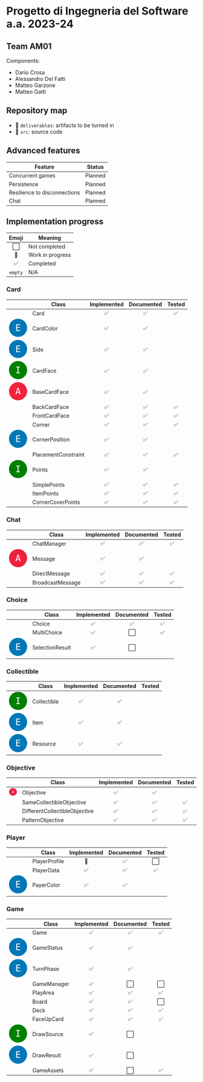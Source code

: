 # Progetto di Ingegneria del Software a.a. 2023-24

## Team AM01

Components:

- Dario Crosa
- Alessandro Del Fatti
- Matteo Garzone
- Matteo Gatti

## Repository map

- :file_folder: `deliverables`: artifacts to be turned in
- :file_folder: `src`: source code

## Advanced features

| Feature                      | Status  |
|------------------------------|:-------:|
| Concurrent games             | Planned |
| Persistence                  | Planned |
| Resilience to disconnections | Planned |
| Chat                         | Planned |

## Implementation progress

|        Emoji         | Meaning          |
|:--------------------:|------------------|
| :white_large_square: | Not completed    |
|    :construction:    | Work in progress |
|  :white_check_mark:  | Completed        |
|       `empty`        | N/A              |

### Card

|                                     | Class               |    Implemented     |     Documented     |       Tested       |
|-------------------------------------|---------------------|:------------------:|:------------------:|:------------------:|
|                                     | Card                | :white_check_mark: | :white_check_mark: | :white_check_mark: |
| ![Enum](img/enum.svg)               | CardColor           | :white_check_mark: | :white_check_mark: |                    |
| ![Enum](img/enum.svg)               | Side                | :white_check_mark: | :white_check_mark: |                    |
| ![Interface](img/interface.svg)     | CardFace            | :white_check_mark: | :white_check_mark: |                    |
| ![Abstract class](img/abstract.svg) | BaseCardFace        | :white_check_mark: | :white_check_mark: |                    |
|                                     | BackCardFace        | :white_check_mark: | :white_check_mark: | :white_check_mark: |
|                                     | FrontCardFace       | :white_check_mark: | :white_check_mark: | :white_check_mark: |
|                                     | Corner              | :white_check_mark: | :white_check_mark: | :white_check_mark: |
| ![Enum](img/enum.svg)               | CornerPosition      | :white_check_mark: | :white_check_mark: |                    |
|                                     | PlacementConstraint | :white_check_mark: | :white_check_mark: | :white_check_mark: |
| ![Interface](img/interface.svg)     | Points              | :white_check_mark: | :white_check_mark: |                    |
|                                     | SimplePoints        | :white_check_mark: | :white_check_mark: | :white_check_mark: |
|                                     | ItemPoints          | :white_check_mark: | :white_check_mark: | :white_check_mark: |
|                                     | CornerCoverPoints   | :white_check_mark: | :white_check_mark: | :white_check_mark: |

### Chat

|                                     | Class            |    Implemented     |     Documented     |       Tested       |
|-------------------------------------|------------------|:------------------:|:------------------:|:------------------:|
|                                     | ChatManager      | :white_check_mark: | :white_check_mark: | :white_check_mark: |
| ![Abstract class](img/abstract.svg) | Message          | :white_check_mark: | :white_check_mark: |                    |
|                                     | DirectMessage    | :white_check_mark: | :white_check_mark: | :white_check_mark: |
|                                     | BroadcastMessage | :white_check_mark: | :white_check_mark: | :white_check_mark: |

### Choice

|                       | Class           |    Implemented     |      Documented      |       Tested       |
|-----------------------|-----------------|:------------------:|:--------------------:|:------------------:|
|                       | Choice          | :white_check_mark: |  :white_check_mark:  | :white_check_mark: |
|                       | MultiChoice     | :white_check_mark: | :white_large_square: | :white_check_mark: |
| ![Enum](img/enum.svg) | SelectionResult | :white_check_mark: | :white_large_square: |                    |

### Collectible

|                                 | Class       |    Implemented     |     Documented     | Tested |
|---------------------------------|-------------|:------------------:|:------------------:|:------:|
| ![Interface](img/interface.svg) | Collectible | :white_check_mark: | :white_check_mark: |        |
| ![Enum](img/enum.svg)           | Item        | :white_check_mark: | :white_check_mark: |        |
| ![Enum](img/enum.svg)           | Resource    | :white_check_mark: | :white_check_mark: |        |

### Objective

|                                     | Class                         |    Implemented     |     Documented     |       Tested       |
|-------------------------------------|-------------------------------|:------------------:|:------------------:|:------------------:|
| ![Abstract class](img/abstract.svg) | Objective                     | :white_check_mark: | :white_check_mark: |                    |
|                                     | SameCollectibleObjective      | :white_check_mark: | :white_check_mark: | :white_check_mark: |
|                                     | DifferentCollectibleObjective | :white_check_mark: | :white_check_mark: | :white_check_mark: |
|                                     | PatternObjective              | :white_check_mark: | :white_check_mark: | :white_check_mark: |

### Player

|                       | Class         |    Implemented     |     Documented     |        Tested        |
|-----------------------|---------------|:------------------:|:------------------:|:--------------------:|
|                       | PlayerProfile |   :construction:   | :white_check_mark: | :white_large_square: |
|                       | PlayerData    | :white_check_mark: | :white_check_mark: |  :white_check_mark:  |
| ![Enum](img/enum.svg) | PayerColor    | :white_check_mark: | :white_check_mark: |                      |

### Game

|                                 | Class       |    Implemented     |      Documented      |        Tested        |
|---------------------------------|-------------|:------------------:|:--------------------:|:--------------------:|
|                                 | Game        | :white_check_mark: |  :white_check_mark:  |  :white_check_mark:  |
| ![Enum](img/enum.svg)           | GameStatus  | :white_check_mark: |  :white_check_mark:  |                      |
| ![Enum](img/enum.svg)           | TurnPhase   | :white_check_mark: |  :white_check_mark:  |                      |
|                                 | GameManager | :white_check_mark: | :white_large_square: | :white_large_square: |
|                                 | PlayArea    | :white_check_mark: |  :white_check_mark:  |  :white_check_mark:  |
|                                 | Board       | :white_check_mark: |  :white_check_mark:  | :white_large_square: |
|                                 | Deck        | :white_check_mark: |  :white_check_mark:  |  :white_check_mark:  |
|                                 | FaceUpCard  | :white_check_mark: |  :white_check_mark:  |  :white_check_mark:  |
| ![Interface](img/interface.svg) | DrawSource  | :white_check_mark: | :white_large_square: |                      |
| ![Enum](img/enum.svg)           | DrawResult  | :white_check_mark: | :white_large_square: |                      |
|                                 | GameAssets  | :white_check_mark: | :white_large_square: |  :white_check_mark:  |
